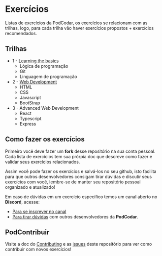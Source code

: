# Exercícios

Listas de exercícios da PodCodar, os exercícios se relacionam com as trilhas, logo,
para cada trilha vão haver exercícios propostos + exercícios recomendados.

## Trilhas

- 1 - [Learning the basics](./programming-basics/README.md)
  - Lógica de programação
  - Git
  - Linguagem de programação
- 2 - [Web Development](./web-development/README.md)
  - HTML
  - CSS
  - Javascript
  - BootStrap
- 3 - Advanced Web Development
  - React
  - Typescript
  - Express

## Como fazer os exercícios

Primeiro você deve fazer um **fork** desse repositório na sua conta pessoal. Cada lista de exercícios tem sua prórpia doc que descreve como fazer e validar seus exercícios relacionados.

Assim você pode fazer os exercícios e salvá-los no seu github, isto facilita para que outros desenvolvedores consigam tirar dúvidas e discutir seus exercícios com você, lembre-se de manter seu repositório pessoal organizado e atualizado!

Em caso de dúvidas em um exercício específico temos um canal aberto no **Discord**, acesse:

- [Para se inscrever no canal](https://discord.gg/VMUcbkhGbE)
- [Para tirar dúvidas](https://discord.com/channels/694536762038550549/771788063936348161) com outros desenvolvedores da **PodCodar**.

## PodContribuir

Visite a doc do [Contributing](./CONTRIBUTING.md) e as [issues](https://github.com/podcodar/exercises/issues) deste repositório para ver como contribuir com novos exercícios!
